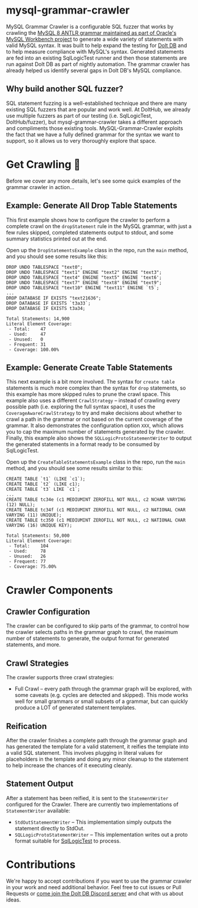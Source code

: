 # mysql-grammar-crawler

MySQL Grammar Crawler is a configurable SQL fuzzer that works by crawling the
[MySQL 8 ANTLR grammar maintained as part of Oracle's MySQL Workbench project](https://github.com/mysql/mysql-workbench/blob/8.0/library/parsers/grammars/MySQLParser.g4)
to generate a wide variety of statements with valid MySQL syntax. It was built to help expand the testing
for [Dolt DB](https://doltdb.com/) and to help measure compliance with MySQL's syntax. Generated statements are fed
into an existing SqlLogicTest runner and then those statements are run against Dolt DB as part of nightly automation.
The grammar crawler has already helped us identify several gaps in Dolt DB's MySQL compliance.

## Why build another SQL fuzzer?

SQL statement fuzzing is a well-established technique and there are many existing SQL fuzzers that are popular and work
well. At DoltHub, we already use multiple fuzzers as part of our testing (i.e. SqlLogicTest, DoltHub/fuzzer), but
mysql-grammar-crawler takes a different approach and compliments those existing tools. MySQL-Grammar-Crawler exploits
the fact that we have a fully defined grammar for the syntax we want to support, so it allows us to very thoroughly
explore that space.

# Get Crawling 🐛

Before we cover any more details, let's see some quick examples of the grammar crawler in action...

## Example: Generate All Drop Table Statements

This first example shows how to configure the crawler to perform a complete crawl on the `dropStatement` rule in the
MySQL grammar, with just a few rules skipped, completed statements output to stdout, and some summary statistics printed
out at the end.

Open up the `DropStatementsExample` class in the repo, run the `main` method, and you should see some results like this:

```text
DROP UNDO TABLESPACE "text0";
DROP UNDO TABLESPACE "text1" ENGINE "text2" ENGINE "text3";
DROP UNDO TABLESPACE "text4" ENGINE "text5" ENGINE 'text6';
DROP UNDO TABLESPACE "text7" ENGINE "text8" ENGINE "text9";
DROP UNDO TABLESPACE "text10" ENGINE "text11" ENGINE `t5`;
...
DROP DATABASE IF EXISTS "text21636";
DROP DATABASE IF EXISTS `t3a33`;
DROP DATABASE IF EXISTS t3a34;

Total Statements: 14,900
Literal Element Coverage: 
 - Total:    47
 - Used:     47
 - Unused:   0
 - Frequent: 31
 - Coverage: 100.00%
```

## Example: Generate Create Table Statements

This next example is a bit more involved. The syntax for `create table` statements is much more complex than the syntax
for `drop` statements, so this example has more skipped rules to prune the crawl space. This example also uses a
different `CrawlStrategy` – instead of crawling every possible path (i.e. exploring the full syntax space), it uses
the `CoverageAwareCrawlStrategy` to try and make decisions about whether to crawl a path in the grammar or not based on
the current coverage of the grammar. It also demonstrates the configuration option `XXX`, which allows you to cap the
maximum
number of statements generated by the crawler. Finally, this example also shows the `SQLLogicProtoStatementWriter` to
output the generated statements in a format ready
to be consumed by SqlLogicTest.

Open up the `CreateTableStatementsExample` class in the repo, run the `main` method, and you should see some results
similar to this:

```text
CREATE TABLE `t1` (LIKE `c1`);
CREATE TABLE `t2` (LIKE c1);
CREATE TABLE `t3` LIKE `c1`;
...
CREATE TABLE tc34e (c1 MEDIUMINT ZEROFILL NOT NULL, c2 NCHAR VARYING (12) NULL);
CREATE TABLE tc34f (c1 MEDIUMINT ZEROFILL NOT NULL, c2 NATIONAL CHAR VARYING (11) UNIQUE);
CREATE TABLE tc350 (c1 MEDIUMINT ZEROFILL NOT NULL, c2 NATIONAL CHAR VARYING (16) UNIQUE KEY);

Total Statements: 50,000
Literal Element Coverage: 
 - Total:    104
 - Used:     78
 - Unused:   26
 - Frequent: 77
 - Coverage: 75.00%
```

# Crawler Components

## Crawler Configuration

The crawler can be configured to skip parts of the grammar, to control how the crawler selects paths in the grammar
graph to crawl, the maximum number of statements to generate, the output format for generated statements, and more.

## Crawl Strategies

The crawler supports three crawl strategies:

* Full Crawl – every path through the grammar graph will be explored, with some caveats (e.g. cycles are detected and
  skipped). This mode works well for small grammars or small subsets of a grammar, but can quickly produce a LOT of
  generated statement templates.

## Reification

After the crawler finishes a complete path through the grammar graph and has generated the template for a valid
statement, it reifies the template into a valid SQL statement. This involves plugging in literal values for placeholders
in the template and doing any minor cleanup to the statement to help increase the chances of it executing cleanly.

## Statement Output

After a statement has been reified, it is sent to the `StatementWriter` configured for the Crawler. There are currently
two implementations of `StatementWriter` available:

* `StdOutStatementWriter` – This implementation simply outputs the statement directly to StdOut.
* `SQLLogicProtoStatementWriter` – This implementation writes out a proto format suitable
  for [SqlLogicTest](https://www.sqlite.org/sqllogictest/doc/trunk/about.wiki) to process.

# Contributions

We're happy to accept contributions if you want to use the grammar crawler in your work and need additional behavior.
Feel free to cut issues or Pull Requests or [come join the Dolt DB Discord server](https://discord.com/invite/RFwfYpu)
and chat with us about ideas.

